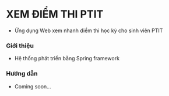 # XEM ĐIỂM THI PTIT
-   Ứng dụng Web xem nhanh điểm thi học kỳ cho sinh viên PTIT

### Giới thiệu
-   Hệ thống phát triển bằng Spring framework 

### Hướng dẫn
-   Coming soon...
